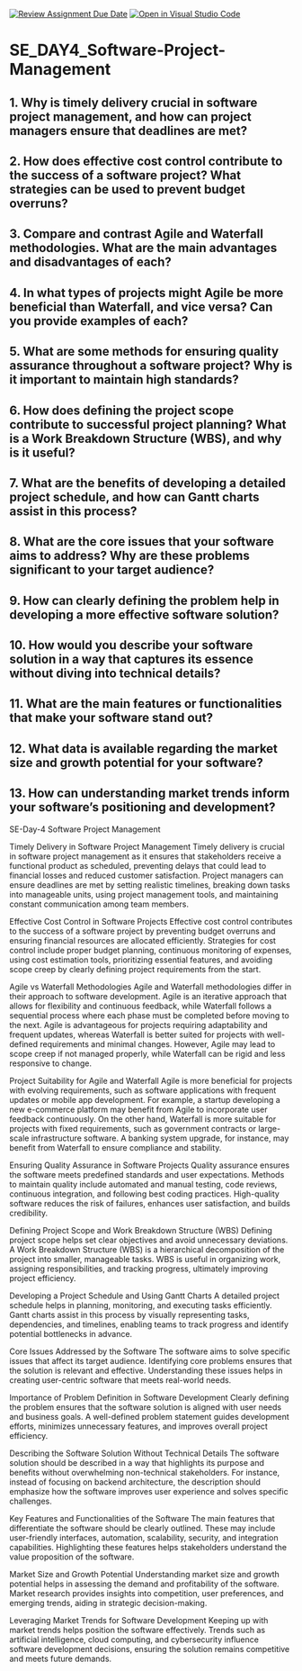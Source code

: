 [![Review Assignment Due Date](https://classroom.github.com/assets/deadline-readme-button-22041afd0340ce965d47ae6ef1cefeee28c7c493a6346c4f15d667ab976d596c.svg)](https://classroom.github.com/a/9pw6JKcu)
[![Open in Visual Studio Code](https://classroom.github.com/assets/open-in-vscode-2e0aaae1b6195c2367325f4f02e2d04e9abb55f0b24a779b69b11b9e10269abc.svg)](https://classroom.github.com/online_ide?assignment_repo_id=18436154&assignment_repo_type=AssignmentRepo)
# SE_DAY4_Software-Project-Management
## 1. Why is timely delivery crucial in software project management, and how can project managers ensure that deadlines are met?
## 2. How does effective cost control contribute to the success of a software project? What strategies can be used to prevent budget overruns?
## 3. Compare and contrast Agile and Waterfall methodologies. What are the main advantages and disadvantages of each?
## 4. In what types of projects might Agile be more beneficial than Waterfall, and vice versa? Can you provide examples of each?
## 5. What are some methods for ensuring quality assurance throughout a software project? Why is it important to maintain high standards?
## 6. How does defining the project scope contribute to successful project planning? What is a Work Breakdown Structure (WBS), and why is it useful?
## 7. What are the benefits of developing a detailed project schedule, and how can Gantt charts assist in this process?
## 8. What are the core issues that your software aims to address? Why are these problems significant to your target audience?
## 9. How can clearly defining the problem help in developing a more effective software solution?
## 10. How would you describe your software solution in a way that captures its essence without diving into technical details?
## 11. What are the main features or functionalities that make your software stand out?
## 12. What data is available regarding the market size and growth potential for your software?
## 13. How can understanding market trends inform your software’s positioning and development?


SE-Day-4 Software Project Management

Timely Delivery in Software Project Management
Timely delivery is crucial in software project management as it ensures that stakeholders receive a functional product as scheduled, preventing delays that could lead to financial losses and reduced customer satisfaction. Project managers can ensure deadlines are met by setting realistic timelines, breaking down tasks into manageable units, using project management tools, and maintaining constant communication among team members.

Effective Cost Control in Software Projects
Effective cost control contributes to the success of a software project by preventing budget overruns and ensuring financial resources are allocated efficiently. Strategies for cost control include proper budget planning, continuous monitoring of expenses, using cost estimation tools, prioritizing essential features, and avoiding scope creep by clearly defining project requirements from the start.

Agile vs Waterfall Methodologies
Agile and Waterfall methodologies differ in their approach to software development. Agile is an iterative approach that allows for flexibility and continuous feedback, while Waterfall follows a sequential process where each phase must be completed before moving to the next. Agile is advantageous for projects requiring adaptability and frequent updates, whereas Waterfall is better suited for projects with well-defined requirements and minimal changes. However, Agile may lead to scope creep if not managed properly, while Waterfall can be rigid and less responsive to change.

Project Suitability for Agile and Waterfall
Agile is more beneficial for projects with evolving requirements, such as software applications with frequent updates or mobile app development. For example, a startup developing a new e-commerce platform may benefit from Agile to incorporate user feedback continuously. On the other hand, Waterfall is more suitable for projects with fixed requirements, such as government contracts or large-scale infrastructure software. A banking system upgrade, for instance, may benefit from Waterfall to ensure compliance and stability.

Ensuring Quality Assurance in Software Projects
Quality assurance ensures the software meets predefined standards and user expectations. Methods to maintain quality include automated and manual testing, code reviews, continuous integration, and following best coding practices. High-quality software reduces the risk of failures, enhances user satisfaction, and builds credibility.

Defining Project Scope and Work Breakdown Structure (WBS)
Defining project scope helps set clear objectives and avoid unnecessary deviations. A Work Breakdown Structure (WBS) is a hierarchical decomposition of the project into smaller, manageable tasks. WBS is useful in organizing work, assigning responsibilities, and tracking progress, ultimately improving project efficiency.

Developing a Project Schedule and Using Gantt Charts
A detailed project schedule helps in planning, monitoring, and executing tasks efficiently. Gantt charts assist in this process by visually representing tasks, dependencies, and timelines, enabling teams to track progress and identify potential bottlenecks in advance.

Core Issues Addressed by the Software
The software aims to solve specific issues that affect its target audience. Identifying core problems ensures that the solution is relevant and effective. Understanding these issues helps in creating user-centric software that meets real-world needs.

Importance of Problem Definition in Software Development
Clearly defining the problem ensures that the software solution is aligned with user needs and business goals. A well-defined problem statement guides development efforts, minimizes unnecessary features, and improves overall project efficiency.

Describing the Software Solution Without Technical Details
The software solution should be described in a way that highlights its purpose and benefits without overwhelming non-technical stakeholders. For instance, instead of focusing on backend architecture, the description should emphasize how the software improves user experience and solves specific challenges.

Key Features and Functionalities of the Software
The main features that differentiate the software should be clearly outlined. These may include user-friendly interfaces, automation, scalability, security, and integration capabilities. Highlighting these features helps stakeholders understand the value proposition of the software.

Market Size and Growth Potential
Understanding market size and growth potential helps in assessing the demand and profitability of the software. Market research provides insights into competition, user preferences, and emerging trends, aiding in strategic decision-making.

Leveraging Market Trends for Software Development
Keeping up with market trends helps position the software effectively. Trends such as artificial intelligence, cloud computing, and cybersecurity influence software development decisions, ensuring the solution remains competitive and meets future demands.

